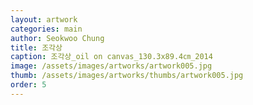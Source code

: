 ```yaml
---
layout: artwork
categories: main
author: Seokwoo Chung
title: 조각상
caption: 조각상_oil on canvas_130.3x89.4㎝_2014
image: /assets/images/artworks/artwork005.jpg
thumb: /assets/images/artworks/thumbs/artwork005.jpg
order: 5
---
```

